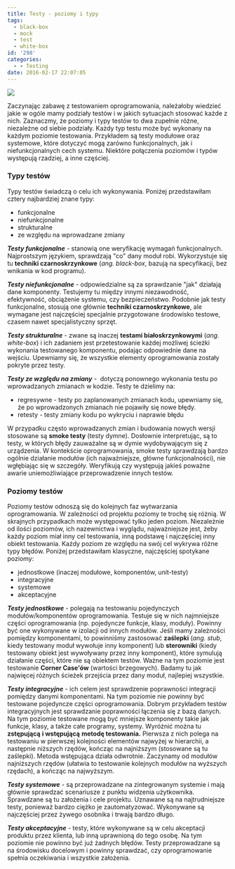 ```yaml
---
title: Testy - poziomy i typy
tags:
  - black-box
  - mock
  - test
  - white-box
id: '298'
categories:
  - - Testing
date: 2016-02-17 22:07:05
---
```


[![](http://codecouple.pl/wp-content/uploads/2017/05/testingLogo.png)](http://codecouple.pl/wp-content/uploads/2017/05/testingLogo.png)

Zaczynając zabawę z testowaniem oprogramowania, należałoby wiedzieć jakie w ogóle mamy podziały testów i w jakich sytuacjach stosować każde z nich. Zaznaczmy, że poziomy i typy testów to dwa zupełnie różne, niezależne od siebie podziały. Każdy typ testu może być wykonany na każdym poziomie testowania. Przykładem są testy modułowe oraz systemowe, które dotyczyć mogą zarówno funkcjonalnych, jak i niefunkcjonalnych cech systemu. Niektóre połączenia poziomów i typów występują rzadziej, a inne częściej.
<!-- more -->
### Typy testów

Typy testów świadczą o celu ich wykonywania. Poniżej przedstawiłam cztery najbardziej znane typy:

*   funkcjonalne
*   niefunkcjonalne
*   strukturalne
*   ze względu na wprowadzane zmiany

_**Testy funkcjonalne**_ \- stanowią one weryfikację wymagań funkcjonalnych. Najprostszym językiem, sprawdzają "co" dany moduł robi. Wykorzystuje się tu **techniki czarnoskrzynkowe** (_ang. black-box_, bazują na specyfikacji, bez wnikania w kod programu).

_**Testy niefunkcjonalne**_ \- odpowiedzialne są za sprawdzanie "jak" działają dane komponenty. Testujemy tu między innymi niezawodność, efektywność, obciążenie systemu, czy bezpieczeństwo. Podobnie jak testy funkcjonalne, stosują one głównie **techniki czarnoskrzynkowe**, ale wymagane jest najczęściej specjalnie przygotowane środowisko testowe, czasem nawet specjalistyczny sprzęt.

_**Testy strukturalne**_ \- zwane są inaczej **testami białoskrzynkowymi** (_ang. white-box_) i ich zadaniem jest przetestowanie każdej możliwej ścieżki wykonania testowanego komponentu, podając odpowiednie dane na wejściu. Upewniamy się, że wszystkie elementy oprogramowania zostały pokryte przez testy.

_**Testy ze względu na zmiany**_ \-  dotyczą ponownego wykonania testu po wprowadzanych zmianach w kodzie. Testy te dzielimy na:

*   regresywne - testy po zaplanowanych zmianach kodu, upewniamy się, że po wprowadzonych zmianach nie pojawiły się nowe błędy.
*   retesty - testy zmiany kodu po wykryciu i naprawie błędu

W przypadku często wprowadzanych zmian i budowania nowych wersji stosowane są **smoke testy** (testy dymne). Dosłownie interpretując, są to testy, w których błędy zauważalne są w dymie wydobywającym się z urządzenia. W kontekście oprogramowania, smoke testy sprawdzają bardzo ogólnie działanie modułów (ich najważniejsze, główne funkcjonalności), nie wgłębiając się w szczegóły. Weryfikują czy występują jakieś poważne awarie uniemożliwiające przeprowadzenie innych testów.

### Poziomy testów

Poziomy testów odnoszą się do kolejnych faz wytwarzania oprogramowania. W zależności od projektu poziomy te trochę się różnią. W skrajnych przypadkach może występować tylko jeden poziom. Niezależnie od ilości poziomów, ich nazewnictwa i wyglądu, najważniejsze jest, żeby każdy poziom miał inny cel testowania, inną podstawę i najczęściej inny obiekt testowania. Każdy poziom ze względu na swój cel wykrywa różne typy błędów. Poniżej przedstawiłam klasyczne, najczęściej spotykane poziomy:

*   jednostkowe (inaczej modułowe, komponentów, unit-testy)
*   integracyjne
*   systemowe
*   akceptacyjne

_**Testy jednostkowe**_ - polegają na testowaniu pojedynczych modułów/komponentów oprogramowania. Testuje się w nich najmniejsze części oprogramowania (np. pojedyncze funkcje, klasy, moduły). Powinny być one wykonywane w izolacji od innych modułów. Jeśli mamy zależności pomiędzy komponentami, to powinniśmy zastosować **zaślepki** (_ang. stub_, kiedy testowany moduł wywołuje inny komponent) lub **sterowniki** (kiedy testowany obiekt jest wywoływany przez inny komponent), które symulują działanie części, które nie są obiektem testów. Ważne na tym poziomie jest testowanie **Corner Case'ów** (wartości brzegowych). Badamy tu jak najwięcej różnych ścieżek przejścia przez dany moduł, najlepiej wszystkie.

_**Testy integracyjne**_ - ich celem jest sprawdzenie poprawności integracji pomiędzy danymi komponentami. Na tym poziomie nie powinny być testowane pojedyncze części oprogramowania. Dobrym przykładem testów integracyjnych jest sprawdzanie poprawności łączenia się z bazą danych. Na tym poziomie testowane mogą być mniejsze komponenty takie jak funkcje, klasy, a także całe programy, systemy. Wyróżnić można tu **zstępującą** **i wstępującą** **metodę testowania.** Pierwsza z nich polega na testowaniu w pierwszej kolejności elementów najwyżej w hierarchii, a następnie niższych rzędów, kończąc na najniższym (stosowane są tu zaślepki). Metoda wstępująca działa odwrotnie. Zaczynamy od modułów najniższych rzędów (ułatwia to testowanie kolejnych modułów na wyższych rzędach), a kończąc na najwyższym.

_**Testy systemowe**_ - są przeprowadzane na zintegrowanym systemie i mają głównie sprawdzać scenariusze z punktu widzenia użytkownika. Sprawdzane są tu założenia i cele projektu. Uznawane są na najtrudniejsze testy, ponieważ bardzo ciężko je zautomatyzować. Wykonywane są najczęściej przez żywego osobnika i trwają bardzo długo.

_**Testy akceptacyjne**_ \- testy, które wykonywane są w celu akceptacji produktu przez klienta, lub inną uprawnioną do tego osobę. Na tym poziomie nie powinno być już żadnych błędów. Testy przeprowadzane są na środowisku docelowym i powinny sprawdzać, czy oprogramowanie spełnia oczekiwania i wszystkie założenia.